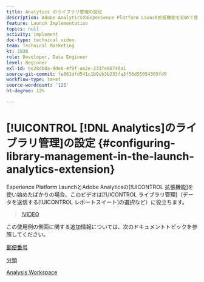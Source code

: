 ```yaml
---
title: Analytics のライブラリ管理の設定
description: Adobe AnalyticsのExperience Platform Launch拡張機能を初めて使用する場合は、このビデオを参照すると、データの送信先となるレポートスイートの選択など、設定のライブラリ管理の部分に役立ちます。
feature: Launch Implementation
topics: null
activity: implement
doc-type: technical video
team: Technical Marketing
kt: 2836
role: Developer, Data Engineer
level: Beginner
exl-id: be28db8a-0de6-4f9f-ae2e-2337e86740a1
source-git-commit: fe861dfd541c1b9cb3b233fa3f56d55054305fd9
workflow-type: tm+mt
source-wordcount: '125'
ht-degree: 12%

---
```


# [!UICONTROL [!DNL Analytics]のライブラリ管理]の設定 {#configuring-library-management-in-the-launch-analytics-extension}

Experience Platform LaunchとAdobe Analyticsの[!UICONTROL 拡張機能]を使い始めたばかりの場合、このビデオは[!UICONTROL ライブラリ管理]（データを送信する[!UICONTROL レポートスイート]の選択など）に役立ちます。

>[!VIDEO](https://video.tv.adobe.com/v/27092/?quality=12)

この使用例の側面に関する追加情報については、次のドキュメントトピックを参照してください。

[郵便番号](https://docs.adobe.com/help/en/analytics/components/variables/dimensions-reports/reports-zip.html)

[分類](https://experienceleague.adobe.com/docs/analytics/components/classifications/c-classifications.html?lang=ja)

[Analysis Workspace](https://experienceleague.adobe.com/docs/analytics/analyze/analysis-workspace/analysis-workspace-features.html)
